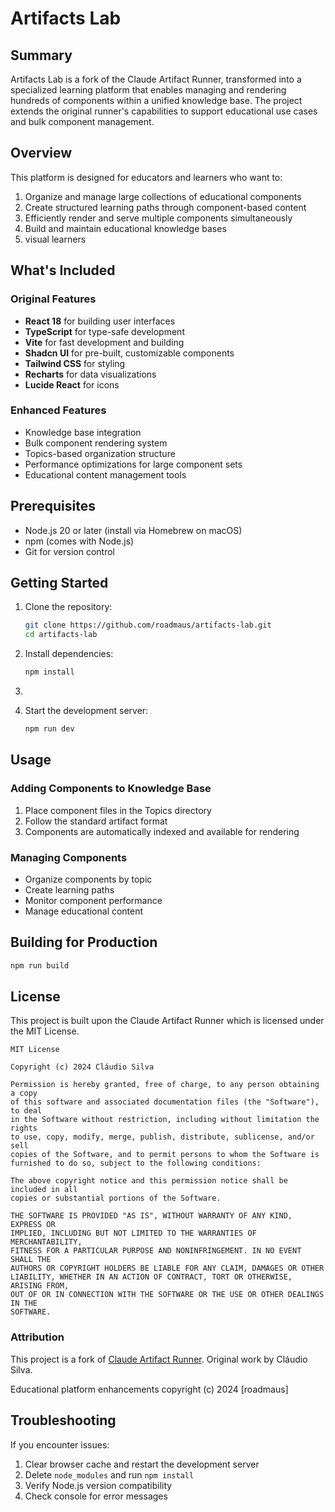 # Artifacts Lab

## Summary

Artifacts Lab is a fork of the Claude Artifact Runner, transformed into a specialized learning platform that enables managing and rendering hundreds of components within a unified knowledge base. The project extends the original runner's capabilities to support educational use cases and bulk component management.

## Overview

This platform is designed for educators and learners who want to:

1. Organize and manage large collections of educational components
2. Create structured learning paths through component-based content
3. Efficiently render and serve multiple components simultaneously
4. Build and maintain educational knowledge bases
5. visual learners

## What's Included

### Original Features

- **React 18** for building user interfaces
- **TypeScript** for type-safe development
- **Vite** for fast development and building
- **Shadcn UI** for pre-built, customizable components
- **Tailwind CSS** for styling
- **Recharts** for data visualizations
- **Lucide React** for icons

### Enhanced Features

- Knowledge base integration
- Bulk component rendering system
- Topics-based organization structure
- Performance optimizations for large component sets
- Educational content management tools

## Prerequisites

- Node.js 20 or later (install via Homebrew on macOS)
- npm (comes with Node.js)
- Git for version control

## Getting Started

1. Clone the repository:
   
   ```bash
   git clone https://github.com/roadmaus/artifacts-lab.git
   cd artifacts-lab
   ```

2. Install dependencies:
   
   ```bash
   npm install
   ```

3. 

4. Start the development server:
   
   ```bash
   npm run dev
   ```

## Usage

### Adding Components to Knowledge Base

1. Place component files in the Topics directory
2. Follow the standard artifact format
3. Components are automatically indexed and available for rendering

### Managing Components

- Organize components by topic
- Create learning paths
- Monitor component performance
- Manage educational content

## Building for Production

```bash
npm run build
```

## License

This project is built upon the Claude Artifact Runner which is licensed under the MIT License.

```
MIT License

Copyright (c) 2024 Cláudio Silva

Permission is hereby granted, free of charge, to any person obtaining a copy
of this software and associated documentation files (the "Software"), to deal
in the Software without restriction, including without limitation the rights
to use, copy, modify, merge, publish, distribute, sublicense, and/or sell
copies of the Software, and to permit persons to whom the Software is
furnished to do so, subject to the following conditions:

The above copyright notice and this permission notice shall be included in all
copies or substantial portions of the Software.

THE SOFTWARE IS PROVIDED "AS IS", WITHOUT WARRANTY OF ANY KIND, EXPRESS OR
IMPLIED, INCLUDING BUT NOT LIMITED TO THE WARRANTIES OF MERCHANTABILITY,
FITNESS FOR A PARTICULAR PURPOSE AND NONINFRINGEMENT. IN NO EVENT SHALL THE
AUTHORS OR COPYRIGHT HOLDERS BE LIABLE FOR ANY CLAIM, DAMAGES OR OTHER
LIABILITY, WHETHER IN AN ACTION OF CONTRACT, TORT OR OTHERWISE, ARISING FROM,
OUT OF OR IN CONNECTION WITH THE SOFTWARE OR THE USE OR OTHER DEALINGS IN THE
SOFTWARE.
```

### Attribution

This project is a fork of [Claude Artifact Runner](https://github.com/claudio-silva/claude-artifact-runner).
Original work by Cláudio Silva.

Educational platform enhancements copyright (c) 2024 [roadmaus]

## Troubleshooting

If you encounter issues:

1. Clear browser cache and restart the development server
2. Delete `node_modules` and run `npm install`
3. Verify Node.js version compatibility
4. Check console for error messages
